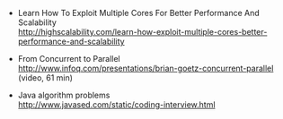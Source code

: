 * Learn How To Exploit Multiple Cores For Better Performance And Scalability
<br>http://highscalability.com/learn-how-exploit-multiple-cores-better-performance-and-scalability

* From Concurrent to Parallel
<br>http://www.infoq.com/presentations/brian-goetz-concurrent-parallel (video, 61 min)

* Java algorithm problems
<br>http://www.javased.com/static/coding-interview.html


